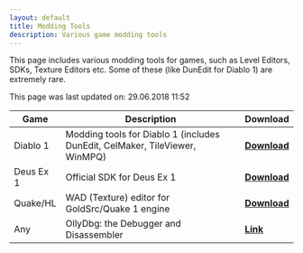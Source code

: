 ```yaml
---
layout: default
title: Modding Tools
description: Various game modding tools
---
```


This page includes various modding tools for games, such as Level Editors, SDKs, Texture Editors etc. Some of these (like DunEdit for Diablo 1) are extremely rare.

This page was last updated on: 29.06.2018 11:52

| Game | Description | Download |
| --- | --- | --- |
| Diablo 1 | Modding tools for Diablo 1 (includes DunEdit, CelMaker, TileViewer, WinMPQ) | [**Download**](https://sergi4ua.github.io/cellar/D1TOOLS.ZIP) |
| Deus Ex 1 | Official SDK for Deus Ex 1 | [**Download**](https://sergi4ua.github.io/cellar/DeusExSDK1112f.exe) |
| Quake/HL | WAD (Texture) editor for GoldSrc/Quake 1 engine | [**Download**](https://sergi4ua.github.io/cellar/wally_155b.exe) |
| Any | OllyDbg: the Debugger and Disassembler | [**Link**](http://ollydbg.de/) |
